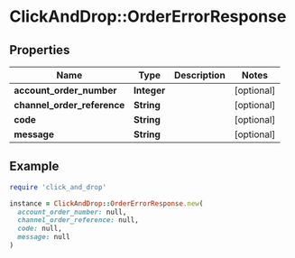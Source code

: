 # ClickAndDrop::OrderErrorResponse

## Properties

| Name | Type | Description | Notes |
| ---- | ---- | ----------- | ----- |
| **account_order_number** | **Integer** |  | [optional] |
| **channel_order_reference** | **String** |  | [optional] |
| **code** | **String** |  | [optional] |
| **message** | **String** |  | [optional] |

## Example

```ruby
require 'click_and_drop'

instance = ClickAndDrop::OrderErrorResponse.new(
  account_order_number: null,
  channel_order_reference: null,
  code: null,
  message: null
)
```

